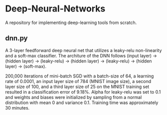 # Deep-Neural-Networks
A repository for implementing deep-learning tools from scratch.

## dnn.py
A 3-layer feedforward deep neural net that utilizes a leaky-relu non-linearity and a soft-max classifier.
The architure of the DNN follows (input layer) -> (hidden layer) -> (leaky-relu) -> (hidden layer) -> (leaky-relu) -> (hidden layer) -> (soft-max).

200,000 iterations of mini-batch SGD with a batch-size of 64, a learning rate of 0.0001, an input layer size of 784 (MNIST image size), a second layer size of 100, and a third layer size of 25 on the MNIST training set resulted in a classification error of 9.18%. Alpha for leaky-relu was set to 0.1 and weights and biases were initialized by sampling from a normal distribution with mean 0 and variance 0.1. Training time was approximately 30 minutes.
